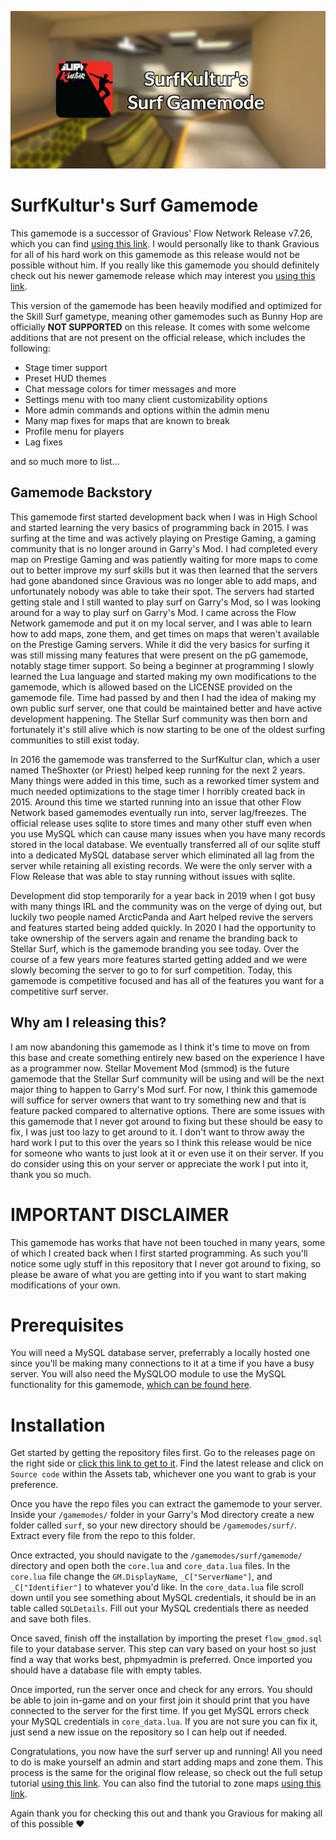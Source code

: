 ![Repository Banner](repobanner.png)

# SurfKultur's Surf Gamemode
This gamemode is a successor of Gravious' Flow Network Release v7.26, which you can find [using this link](https://github.com/GMSpeedruns/Flow-Release). I would personally like to thank Gravious for all of his hard work on this gamemode as this release would not be possible without him. If you really like this gamemode you should definitely check out his newer gamemode release which may interest you [using this link](https://github.com/GMSpeedruns/GM-SkillGamemode).

This version of the gamemode has been heavily modified and optimized for the Skill Surf gametype, meaning other gamemodes such as Bunny Hop are officially **NOT SUPPORTED** on this release. It comes with some welcome additions that are not present on the official release, which includes the following:
- Stage timer support
- Preset HUD themes
- Chat message colors for timer messages and more
- Settings menu with too many client customizability options
- More admin commands and options within the admin menu
- Many map fixes for maps that are known to break
- Profile menu for players
- Lag fixes

and so much more to list...

## Gamemode Backstory
This gamemode first started development back when I was in High School and started learning the very basics of programming back in 2015. I was surfing at the time and was actively playing on Prestige Gaming, a gaming community that is no longer around in Garry's Mod. I had completed every map on Prestige Gaming and was patiently waiting for more maps to come out to better improve my surf skills but it was then learned that the servers had gone abandoned since Gravious was no longer able to add maps, and unfortunately nobody was able to take their spot. The servers had started getting stale and I still wanted to play surf on Garry's Mod, so I was looking around for a way to play surf on Garry's Mod. I came across the Flow Network gamemode and put it on my local server, and I was able to learn how to add maps, zone them, and get times on maps that weren't available on the Prestige Gaming servers. While it did the very basics for surfing it was still missing many features that were present on the pG gamemode, notably stage timer support. So being a beginner at programming I slowly learned the Lua language and started making my own modifications to the gamemode, which is allowed based on the LICENSE provided on the gamemode file. Time had passed by and then I had the idea of making my own public surf server, one that could be maintained better and have active development happening. The Stellar Surf community was then born and fortunately it's still alive which is now starting to be one of the oldest surfing communities to still exist today.

In 2016 the gamemode was transferred to the SurfKultur clan, which a user named TheShoxter (or Priest) helped keep running for the next 2 years. Many things were added in this time, such as a reworked timer system and much needed optimizations to the stage timer I horribly created back in 2015. Around this time we started running into an issue that other Flow Network based gamemodes eventually run into, server lag/freezes. The official release uses sqlite to store times and many other stuff even when you use MySQL which can cause many issues when you have many records stored in the local database. We eventually transferred all of our sqlite stuff into a dedicated MySQL database server which eliminated all lag from the server while retaining all existing records. We were the only server with a Flow Release that was able to stay running without issues with sqlite.

Development did stop temporarily for a year back in 2019 when I got busy with many things IRL and the community was on the verge of dying out, but luckily two people named ArcticPanda and Aart helped revive the servers and features started being added quickly. In 2020 I had the opportunity to take ownership of the servers again and rename the branding back to Stellar Surf, which is the gamemode branding you see today. Over the course of a few years more features started getting added and we were slowly becoming the server to go to for surf competition. Today, this gamemode is competitive focused and has all of the features you want for a competitive surf server.

## Why am I releasing this?
I am now abandoning this gamemode as I think it's time to move on from this base and create something entirely new based on the experience I have as a programmer now. Stellar Movement Mod (smmod) is the future gamemode that the Stellar Surf community will be using and will be the next major thing to happen to Garry's Mod surf. For now, I think this gamemode will suffice for server owners that want to try something new and that is feature packed compared to alternative options. There are some issues with this gamemode that I never got around to fixing but these should be easy to fix, I was just too lazy to get around to it. I don't want to throw away the hard work I put to this over the years so I think this release would be nice for someone who wants to just look at it or even use it on their server. If you do consider using this on your server or appreciate the work I put into it, thank you so much.

# IMPORTANT DISCLAIMER
This gamemode has works that have not been touched in many years, some of which I created back when I first started programming. As such you'll notice some ugly stuff in this repository that I never got around to fixing, so please be aware of what you are getting into if you want to start making modifications of your own.

# Prerequisites
You will need a MySQL database server, preferrably a locally hosted one since you'll be making many connections to it at a time if you have a busy server. You will also need the MySQLOO module to use the MySQL functionality for this gamemode, [which can be found here](https://github.com/FredyH/MySQLOO).

# Installation
Get started by getting the repository files first. Go to the releases page on the right side or [click this link to get to it](https://github.com/Niflheimrx/surfkultur-surf/releases). Find the latest release and click on `Source code` within the Assets tab, whichever one you want to grab is your preference.

Once you have the repo files you can extract the gamemode to your server. Inside your `/gamemodes/` folder in your Garry's Mod directory create a new folder called `surf`, so your new directory should be `/gamemodes/surf/`. Extract every file from the repo to this folder.

Once extracted, you should navigate to the `/gamemodes/surf/gamemode/` directory and open both the `core.lua` and `core_data.lua` files. In the `core.lua` file change the `GM.DisplayName`, `_C["ServerName"]`, and `_C["Identifier"]` to whatever you'd like. In the `core_data.lua` file scroll down until you see something about MySQL credentials, it should be in an table called `SQLDetails`. Fill out your MySQL credentials there as needed and save both files.

Once saved, finish off the installation by importing the preset `flow_gmod.sql` file to your database server. This step can vary based on your host so just find a way that works best, phpmyadmin is preferred. Once imported you should have a database file with empty tables.

Once imported, run the server once and check for any errors. You should be able to join in-game and on your first join it should print that you have connected to the server for the first time. If you get MySQL errors check your MySQL credentials in `core_data.lua`. If you are not sure you can fix it, just send a new issue on the repository so I can help out if needed.

Congratulations, you now have the surf server up and running! All you need to do is make yourself an admin and start adding maps and zone them. This process is the same for the original flow release, so check out the full setup tutorial [using this link](https://youtu.be/P0ejz_nhYjY?t=673). You can also find the tutorial to zone maps [using this link](https://www.youtube.com/watch?v=j3c4XypOZF0).

Again thank you for checking this out and thank you Gravious for making all of this possible ♥
